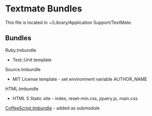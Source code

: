 # Textmate Bundles

This file is located in ~/Library/Application Support/TextMate.

## Bundles

Ruby.tmbundle

  * Test::Unit template

Source.tmbundle

  * MIT License template - set environment variable AUTHOR_NAME

HTML.tmbundle

  * HTML 5 Static site - index, reset-min.css, jquery.js, main.css

[CoffeeScript.tmbundle](https://github.com/jashkenas/coffee-script-tmbundle) - added as submodule